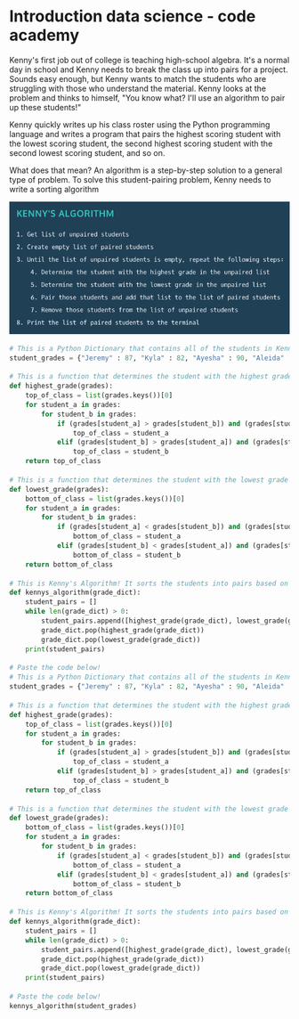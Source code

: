 # Introduction data science - code academy

Kenny's first job out of college is teaching high-school algebra. It's a normal day in school and Kenny needs to break the class up into pairs for a project. Sounds easy enough, but Kenny wants to match the students who are struggling with those who understand the material.
Kenny looks at the problem and thinks to himself, "You know what? I'll use an algorithm to pair up these students!"

Kenny quickly writes up his class roster using the Python programming language and writes a program that pairs the highest scoring student with the lowest scoring student, the second highest scoring student with the second lowest scoring student, and so on.

What does that mean?
An algorithm is a step-by-step solution to a general type of problem. To solve this student-pairing problem, Kenny needs to write a sorting algorithm

![](https://github.com/ctith/Algorithmie-Programmation/blob/master/2018-09-02%2020_12_49-Survey%20of%20Computer%20Science%20_%20Codecademy.png?raw=truevg)

```python
# This is a Python Dictionary that contains all of the students in Kenny's class as well as their grades.
student_grades = {"Jeremy" : 87, "Kyla" : 82, "Ayesha" : 90, "Aleida" : 94, "Todd" : 79, "Maxwell" : 98, "Yolonda" : 81, "Kiyoko" : 71, "Dagmar" : 73, "Laura" : 91, "Shimeah" : 81, "Songqiao" : 92, "Frankie" : 87, "Natalia" : 95, "Gonzalo" : 82, "Pavel" : 78}

# This is a function that determines the student with the highest grade given a dictionary
def highest_grade(grades):
	top_of_class = list(grades.keys())[0]
	for student_a in grades:
		for student_b in grades:
			if (grades[student_a] > grades[student_b]) and (grades[student_a] > grades[top_of_class]):
				top_of_class = student_a
			elif (grades[student_b] > grades[student_a]) and (grades[student_b] > grades[top_of_class]):
				top_of_class = student_b
	return top_of_class

# This is a function that determines the student with the lowest grade given a dictionary
def lowest_grade(grades):
	bottom_of_class = list(grades.keys())[0]
	for student_a in grades:
		for student_b in grades:
			if (grades[student_a] < grades[student_b]) and (grades[student_a] < grades[bottom_of_class]):
				bottom_of_class = student_a
			elif (grades[student_b] < grades[student_a]) and (grades[student_b] < grades[bottom_of_class]):
				bottom_of_class = student_b
	return bottom_of_class

# This is Kenny's Algorithm! It sorts the students into pairs based on their grades.
def kennys_algorithm(grade_dict):
	student_pairs = []
	while len(grade_dict) > 0:
		student_pairs.append([highest_grade(grade_dict), lowest_grade(grade_dict)])
		grade_dict.pop(highest_grade(grade_dict))
		grade_dict.pop(lowest_grade(grade_dict))
	print(student_pairs)
  
# Paste the code below!
# This is a Python Dictionary that contains all of the students in Kenny's class as well as their grades.
student_grades = {"Jeremy" : 87, "Kyla" : 82, "Ayesha" : 90, "Aleida" : 94, "Todd" : 79, "Maxwell" : 98, "Yolonda" : 81, "Kiyoko" : 71, "Dagmar" : 73, "Laura" : 91, "Shimeah" : 81, "Songqiao" : 92, "Frankie" : 87, "Natalia" : 95, "Gonzalo" : 82, "Pavel" : 78}

# This is a function that determines the student with the highest grade given a dictionary
def highest_grade(grades):
	top_of_class = list(grades.keys())[0]
	for student_a in grades:
		for student_b in grades:
			if (grades[student_a] > grades[student_b]) and (grades[student_a] > grades[top_of_class]):
				top_of_class = student_a
			elif (grades[student_b] > grades[student_a]) and (grades[student_b] > grades[top_of_class]):
				top_of_class = student_b
	return top_of_class

# This is a function that determines the student with the lowest grade given a dictionary
def lowest_grade(grades):
	bottom_of_class = list(grades.keys())[0]
	for student_a in grades:
		for student_b in grades:
			if (grades[student_a] < grades[student_b]) and (grades[student_a] < grades[bottom_of_class]):
				bottom_of_class = student_a
			elif (grades[student_b] < grades[student_a]) and (grades[student_b] < grades[bottom_of_class]):
				bottom_of_class = student_b
	return bottom_of_class

# This is Kenny's Algorithm! It sorts the students into pairs based on their grades.
def kennys_algorithm(grade_dict):
	student_pairs = []
	while len(grade_dict) > 0:
		student_pairs.append([highest_grade(grade_dict), lowest_grade(grade_dict)])
		grade_dict.pop(highest_grade(grade_dict))
		grade_dict.pop(lowest_grade(grade_dict))
	print(student_pairs)
  
# Paste the code below!
kennys_algorithm(student_grades)
```
